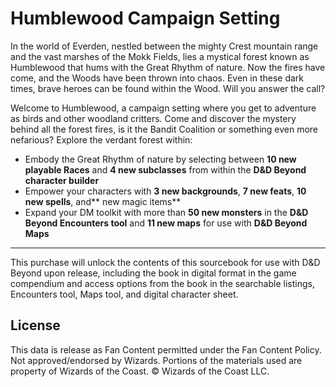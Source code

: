 # Humblewood Campaign Setting

In the world of Everden, nestled between the mighty Crest mountain range and the vast marshes of the Mokk Fields, lies a mystical forest known as Humblewood that hums with the Great Rhythm of nature. Now the fires have come, and the Woods have been thrown into chaos. Even in these dark times, brave heroes can be found within the Wood. Will you answer the call?

Welcome to Humblewood, a campaign setting where you get to adventure as birds and other woodland critters. Come and discover the mystery behind all the forest fires, is it the Bandit Coalition or something even more nefarious? Explore the verdant forest within:

- Embody the Great Rhythm of nature by selecting between **10 new playable Races** and **4 new subclasses** from within the **D&D Beyond character builder**
- Empower your characters with **3 new backgrounds**, **7 new feats**, **10 new spells**, and** new magic items**
- Expand your DM toolkit with more than **50 new monsters** in the **D&D Beyond Encounters tool** and **11 new maps** for use with **D&D Beyond Maps**

---

This purchase will unlock the contents of this sourcebook for use with D&D Beyond upon release, including the book in digital format in the game compendium and access options from the book in the searchable listings, Encounters tool, Maps tool, and digital character sheet.

## License

This data is release as Fan Content permitted under the Fan Content Policy. Not approved/endorsed by Wizards. Portions of the materials used are property of Wizards of the Coast. © Wizards of the Coast LLC.

